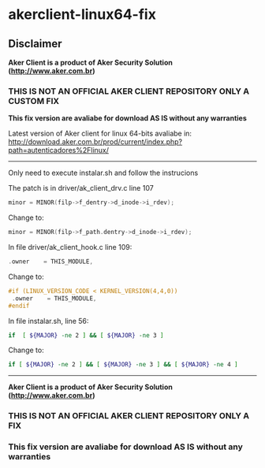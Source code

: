 # akerclient-linux64-fix 

## Disclaimer
**Aker Client is a product of Aker Security Solution (http://www.aker.com.br)** 
### **THIS IS NOT AN OFFICIAL AKER CLIENT REPOSITORY ONLY A CUSTOM FIX** 
**This fix version are avaliabe for download AS IS without any warranties** 


Latest version of Aker client for linux 64-bits avaliabe in:
http://download.aker.com.br/prod/current/index.php?path=autenticadores%2Flinux/


---
Only need to execute instalar.sh and follow the instrucions


The patch is in driver/ak_client_drv.c line 107
```C
minor = MINOR(filp->f_dentry->d_inode->i_rdev);
```

Change to:
```C
minor = MINOR(filp->f_path.dentry->d_inode->i_rdev);
```
In file driver/ak_client_hook.c line 109:
```C
.owner    = THIS_MODULE,
```
Change to:
```C
#if (LINUX_VERSION_CODE < KERNEL_VERSION(4,4,0))
 .owner    = THIS_MODULE,
#endif
```


In file instalar.sh, line 56:
```bash
if  [ ${MAJOR} -ne 2 ] && [ ${MAJOR} -ne 3 ]
```
Change to:
```bash
if [ ${MAJOR} -ne 2 ] && [ ${MAJOR} -ne 3 ] && [ ${MAJOR} -ne 4 ]
```
---

**Aker Client is a product of Aker Security Solution (http://www.aker.com.br)**
### **THIS IS NOT AN OFFICIAL AKER CLIENT REPOSITORY ONLY A FIX**  
### **This fix version are avaliabe for download AS IS without any warranties**
